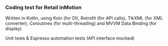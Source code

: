 ### Coding test for Retail inMotion
Written in Kotlin, using Koin (for DI), Retrofit (for API calls), TikXML (for XML converter),
Coroutines (for multi-threading) and MVVM Data Binding (for display)

Unit tests & Espresso automation tests (API interface mocked)
